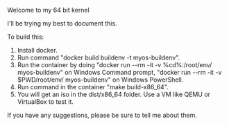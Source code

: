 Welcome to my 64 bit kernel

I'll be trying my best to document this.

To build this:

1. Install docker.
2. Run command "docker build buildenv -t myos-buildenv".
3. Run the container by doing "docker run --rm -it -v %cd%:/root/env/ myos-buildenv" on Windows Command prompt, "docker run --rm -it -v $PWD/root/env/ myos-buildenv" on Windows PowerShell.
4. Run command in the container "make build-x86_64".
5. You will get an iso in the dist/x86_64 folder. Use a VM like QEMU or VirtualBox to test it.

If you have any suggestions, please be sure to tell me about them.